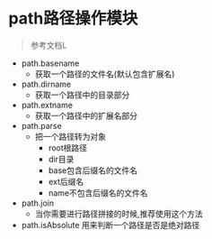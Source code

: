 # path路径操作模块

> 参考文档L
- path.basename
    - 获取一个路径的文件名(默认包含扩展名)
- path.dirname
    - 获取一个路径中的目录部分
- path.extname
    - 获取一个路径中的扩展名部分
- path.parse
    - 把一个路径转为对象
        - root根路径
        - dir目录
        - base包含后缀名的文件名
        - ext后缀名
        - name不包含后缀名的文件名
- path.join
    - 当你需要进行路径拼接的时候,推荐使用这个方法
- path.isAbsolute 用来判断一个路径是否是绝对路径